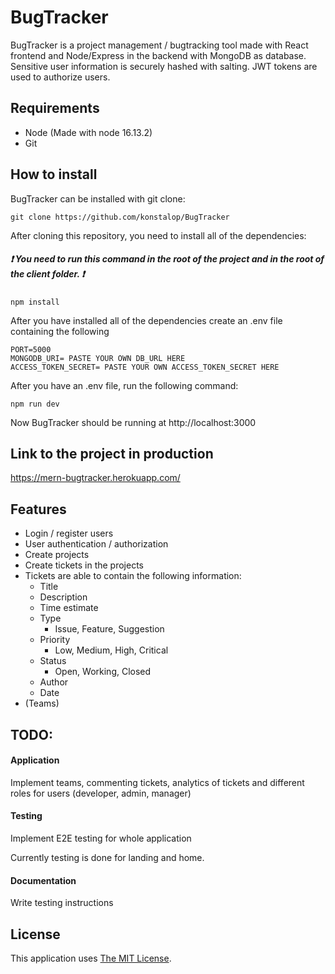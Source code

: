 # BugTracker

BugTracker is a project management / bugtracking tool made with React frontend and Node/Express in the backend with MongoDB as database. Sensitive user information is securely hashed with salting. JWT tokens are used to authorize users.

## Requirements

- Node (Made with node 16.13.2)
- Git


## How to install

BugTracker can be installed with git clone:

```
git clone https://github.com/konstalop/BugTracker
```

After cloning this repository, you need to install all of the dependencies: 

##### :heavy_exclamation_mark: You need to run this command in the root of the project and in the root of the client folder. :heavy_exclamation_mark:
```
npm install
```

After you have installed all of the dependencies create an .env file containing the following

```
PORT=5000
MONGODB_URI= PASTE YOUR OWN DB_URL HERE
ACCESS_TOKEN_SECRET= PASTE YOUR OWN ACCESS_TOKEN_SECRET HERE
```

After you have an .env file, run the following command:
```
npm run dev
```

Now BugTracker should be running at http://localhost:3000

## Link to the project in production

https://mern-bugtracker.herokuapp.com/

## Features
- Login / register users
- User authentication / authorization
- Create projects
- Create tickets in the projects
- Tickets are able to contain the following information:
  - Title
  - Description
  - Time estimate
  - Type
    - Issue, Feature, Suggestion
  - Priority
    - Low, Medium, High, Critical
  - Status
    - Open, Working, Closed
  - Author
  - Date
- (Teams)
  

## TODO:

#### Application
Implement teams, commenting tickets, analytics of tickets and different roles for users (developer, admin, manager)

#### Testing
Implement E2E testing for whole application

Currently testing is done for landing and home.

#### Documentation

Write testing instructions

## License

This application uses [The MIT License](https://opensource.org/licenses/MIT).


 
